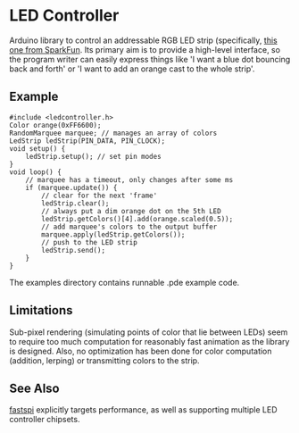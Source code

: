 LED Controller
==============

Arduino library to control an addressable RGB LED strip (specifically, [this one from SparkFun](http://www.sparkfun.com/products/10312). Its primary aim is to provide a high-level interface, so the program writer can easily express things like 'I want a blue dot bouncing back and forth' or 'I want to add an orange cast to the whole strip'.

Example
-------

	#include <ledcontroller.h>
	Color orange(0xFF6600);
	RandomMarquee marquee; // manages an array of colors
	LedStrip ledStrip(PIN_DATA, PIN_CLOCK);
	void setup() {
		ledStrip.setup(); // set pin modes
	}
	void loop() {
		// marquee has a timeout, only changes after some ms
		if (marquee.update()) {
			// clear for the next 'frame'
			ledStrip.clear();
			// always put a dim orange dot on the 5th LED
			ledStrip.getColors()[4].add(orange.scaled(0.5));
			// add marquee's colors to the output buffer
			marquee.apply(ledStrip.getColors());
			// push to the LED strip
			ledStrip.send();
		}
	}

The examples directory contains runnable .pde example code.

Limitations
-----------

Sub-pixel rendering (simulating points of color that lie between LEDs) seem to require too much computation for reasonably fast animation as the library is designed. Also, no optimization has been done for color computation (addition, lerping) or transmitting colors to the strip.

See Also
--------

[fastspi](http://code.google.com/p/fastspi/) explicitly targets performance, as well as supporting multiple LED controller chipsets.

